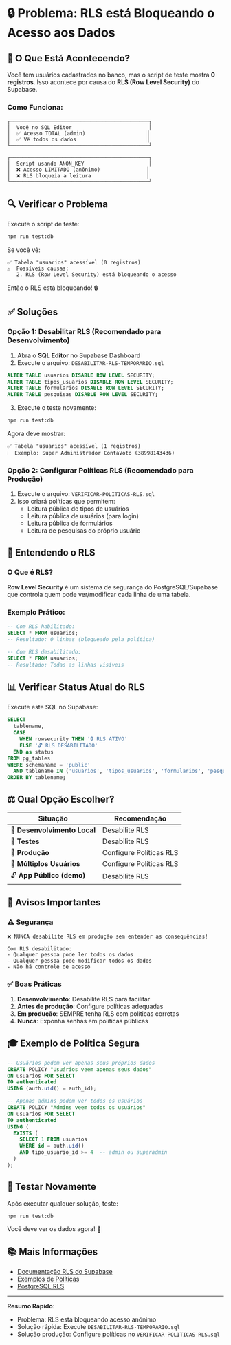 # 🔒 Problema: RLS está Bloqueando o Acesso aos Dados

## 🎯 O Que Está Acontecendo?

Você tem usuários cadastrados no banco, mas o script de teste mostra **0 registros**. Isso acontece por causa do **RLS (Row Level Security)** do Supabase.

### Como Funciona:

```
┌─────────────────────────────────────────────┐
│  Você no SQL Editor                         │
│  ✅ Acesso TOTAL (admin)                    │
│  ✅ Vê todos os dados                       │
└─────────────────────────────────────────────┘

┌─────────────────────────────────────────────┐
│  Script usando ANON_KEY                     │
│  ❌ Acesso LIMITADO (anônimo)               │
│  ❌ RLS bloqueia a leitura                  │
└─────────────────────────────────────────────┘
```

## 🔍 Verificar o Problema

Execute o script de teste:

```bash
npm run test:db
```

Se você vê:
```
✅ Tabela "usuarios" acessível (0 registros)
⚠️  Possíveis causas:
   2. RLS (Row Level Security) está bloqueando o acesso
```

Então o RLS está bloqueando! 🔒

## ✅ Soluções

### Opção 1: Desabilitar RLS (Recomendado para Desenvolvimento)

1. Abra o **SQL Editor** no Supabase Dashboard
2. Execute o arquivo: `DESABILITAR-RLS-TEMPORARIO.sql`

```sql
ALTER TABLE usuarios DISABLE ROW LEVEL SECURITY;
ALTER TABLE tipos_usuarios DISABLE ROW LEVEL SECURITY;
ALTER TABLE formularios DISABLE ROW LEVEL SECURITY;
ALTER TABLE pesquisas DISABLE ROW LEVEL SECURITY;
```

3. Execute o teste novamente:
```bash
npm run test:db
```

Agora deve mostrar:
```
✅ Tabela "usuarios" acessível (1 registros)
ℹ️  Exemplo: Super Administrador ContaVoto (38998143436)
```

### Opção 2: Configurar Políticas RLS (Recomendado para Produção)

1. Execute o arquivo: `VERIFICAR-POLITICAS-RLS.sql`
2. Isso criará políticas que permitem:
   - Leitura pública de tipos de usuários
   - Leitura pública de usuários (para login)
   - Leitura pública de formulários
   - Leitura de pesquisas do próprio usuário

## 🔐 Entendendo o RLS

### O Que é RLS?

**Row Level Security** é um sistema de segurança do PostgreSQL/Supabase que controla quem pode ver/modificar cada linha de uma tabela.

### Exemplo Prático:

```sql
-- Com RLS habilitado:
SELECT * FROM usuarios;
-- Resultado: 0 linhas (bloqueado pela política)

-- Com RLS desabilitado:
SELECT * FROM usuarios;
-- Resultado: Todas as linhas visíveis
```

## 📊 Verificar Status Atual do RLS

Execute este SQL no Supabase:

```sql
SELECT 
  tablename,
  CASE 
    WHEN rowsecurity THEN '🔒 RLS ATIVO'
    ELSE '🔓 RLS DESABILITADO'
  END as status
FROM pg_tables
WHERE schemaname = 'public'
  AND tablename IN ('usuarios', 'tipos_usuarios', 'formularios', 'pesquisas')
ORDER BY tablename;
```

## ⚖️ Qual Opção Escolher?

| Situação | Recomendação |
|----------|-------------|
| 🔧 **Desenvolvimento Local** | Desabilite RLS |
| 🧪 **Testes** | Desabilite RLS |
| 🚀 **Produção** | Configure Políticas RLS |
| 👥 **Múltiplos Usuários** | Configure Políticas RLS |
| 🔓 **App Público (demo)** | Desabilite RLS |

## 🚨 Avisos Importantes

### ⚠️ Segurança

```
❌ NUNCA desabilite RLS em produção sem entender as consequências!

Com RLS desabilitado:
- Qualquer pessoa pode ler todos os dados
- Qualquer pessoa pode modificar todos os dados
- Não há controle de acesso
```

### ✅ Boas Práticas

1. **Desenvolvimento**: Desabilite RLS para facilitar
2. **Antes de produção**: Configure políticas adequadas
3. **Em produção**: SEMPRE tenha RLS com políticas corretas
4. **Nunca**: Exponha senhas em políticas públicas

## 🎓 Exemplo de Política Segura

```sql
-- Usuários podem ver apenas seus próprios dados
CREATE POLICY "Usuários veem apenas seus dados"
ON usuarios FOR SELECT
TO authenticated
USING (auth.uid() = auth_id);

-- Apenas admins podem ver todos os usuários
CREATE POLICY "Admins veem todos os usuários"
ON usuarios FOR SELECT
TO authenticated
USING (
  EXISTS (
    SELECT 1 FROM usuarios
    WHERE id = auth.uid()
    AND tipo_usuario_id >= 4  -- admin ou superadmin
  )
);
```

## 🔄 Testar Novamente

Após executar qualquer solução, teste:

```bash
npm run test:db
```

Você deve ver os dados agora! 🎉

## 📚 Mais Informações

- [Documentação RLS do Supabase](https://supabase.com/docs/guides/auth/row-level-security)
- [Exemplos de Políticas](https://supabase.com/docs/guides/auth/row-level-security#examples)
- [PostgreSQL RLS](https://www.postgresql.org/docs/current/ddl-rowsecurity.html)

---

**Resumo Rápido**: 
- Problema: RLS está bloqueando acesso anônimo
- Solução rápida: Execute `DESABILITAR-RLS-TEMPORARIO.sql`
- Solução produção: Configure políticas no `VERIFICAR-POLITICAS-RLS.sql`

